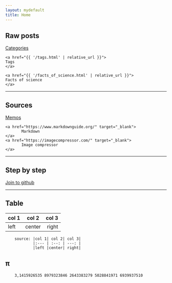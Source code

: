 ```yaml
---
layout: mydefault
title: Home
---
```

## Raw posts

<div class="pagination b8t_m0">
    <a href="{{ '/categories.html' | relative_url }}">
    Categories
    </a>

    <a href="{{ '/tags.html' | relative_url }}">
    Tags
    </a>

    <a href="{{ '/facts_of_science.html' | relative_url }}">
    Facts of science
    </a>
</div>

---

## Sources

<div class="pagination b8t_m0">
    <a href="http://www.endmemo.com" target="_blank">
           Memos
    </a>

    <a href="https://www.markdownguide.org/" target="_blank">
           Markdown
    </a>
    <a href="https://imagecompressor.com/" target="_blank">
           Image compressor
    </a>
</div>

---

## Step by step

<div class="pagination b8t_m0">
    <a href="https://github.com/join" target="_blank">
           Join to github
    </a>
</div>

---

## Table

|col 1| col 2| col 3|
|:--- | :--: | ---: |
|left |center| right|

        source: |col 1| col 2| col 3|
                |:--- | :--: | ---: |
                |left |center| right|

## π

        3,1415926535 8979323846 2643383279 5028841971 6939937510
